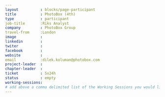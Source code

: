 ```yaml
---
layout          : blocks/page-participant
title           : PhotoBox (4th)
type            : participant
job-title       :Riks Analyst
company         : PhotoBox Group
travel-from     :London
image           :
linkedin        :
twiter          :
facebook        :
website         :
email           :dilek.koluman@photobox.com
project-leader  :
chapter-leader  :
ticket          : 5x24h
status          : empty
working-sessions:
# add above a comma delimited list of the Working Sessions you would like to attend (use the session's title)
---
```


<!-- put more details about participant here -->
